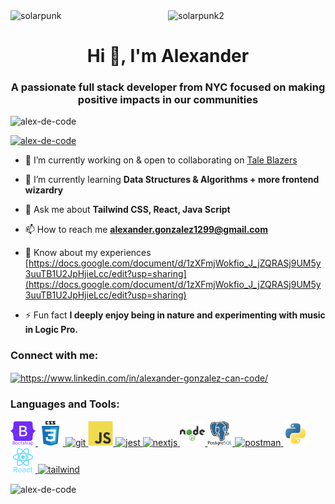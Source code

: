 <div style="display: flex; justify-content: space-around;">
    <img src="https://media3.giphy.com/media/hq7O4BvUNmjLicWaST/giphy.gif?cid=6104955eqhcbzuiaci3z4w7tdm1qwvjjtq06i41bqdr2hiwx&ep=v1_gifs_translate&rid=giphy.gif&ct=g" alt="solarpunk" width="400" />
    <img src="https://media1.giphy.com/media/hDotW2b4lllx8dOBTD/giphy.gif?cid=6104955emptt74y8ulvxteg71fngzi7umvbra217relo9eq7&ep=v1_gifs_translate&rid=giphy.gif&ct=g" alt="solarpunk2" width="400" />
</div>


<h1 align="center">Hi 👋, I'm Alexander</h1>
<h3 align="center">A passionate full stack developer from NYC focused on making positive impacts in our communities</h3>

<p align="left"> <img src="https://komarev.com/ghpvc/?username=alex-de-code&label=Profile%20views&color=0e75b6&style=flat" alt="alex-de-code" /> </p>

<p align="left"> <a href="https://github.com/ryo-ma/github-profile-trophy"><img src="https://github-profile-trophy.vercel.app/?username=alex-de-code" alt="alex-de-code" /></a> </p>

- 🔭 I’m currently working on & open to collaborating on [Tale Blazers](https://taleblazers.netlify.app/)

- 🌱 I’m currently learning **Data Structures & Algorithms + more frontend wizardry**

- 💬 Ask me about **Tailwind CSS, React, Java Script**

- 📫 How to reach me **alexander.gonzalez1299@gmail.com**

- 📄 Know about my experiences [https://docs.google.com/document/d/1zXFmjWokfio_J_jZQRASj9UM5y3uuTB1U2JpHjieLcc/edit?usp=sharing](https://docs.google.com/document/d/1zXFmjWokfio_J_jZQRASj9UM5y3uuTB1U2JpHjieLcc/edit?usp=sharing)

- ⚡ Fun fact **I deeply enjoy being in nature and experimenting with music in Logic Pro.**

<h3 align="left">Connect with me:</h3>
<p align="left">
<a href="https://linkedin.com/in/alexander-gonzalez-can-code/" target="blank"><img align="center" src="https://raw.githubusercontent.com/rahuldkjain/github-profile-readme-generator/master/src/images/icons/Social/linked-in-alt.svg" alt="https://www.linkedin.com/in/alexander-gonzalez-can-code/" height="30" width="40" /></a>
</p>

<h3 align="left">Languages and Tools:</h3>
<p align="left"> <a href="https://getbootstrap.com" target="_blank" rel="noreferrer"> <img src="https://raw.githubusercontent.com/devicons/devicon/master/icons/bootstrap/bootstrap-plain-wordmark.svg" alt="bootstrap" width="40" height="40"/> </a> <a href="https://www.w3schools.com/css/" target="_blank" rel="noreferrer"> <img src="https://raw.githubusercontent.com/devicons/devicon/master/icons/css3/css3-original-wordmark.svg" alt="css3" width="40" height="40"/> </a> <a href="https://git-scm.com/" target="_blank" rel="noreferrer"> <img src="https://www.vectorlogo.zone/logos/git-scm/git-scm-icon.svg" alt="git" width="40" height="40"/> </a> <a href="https://developer.mozilla.org/en-US/docs/Web/JavaScript" target="_blank" rel="noreferrer"> <img src="https://raw.githubusercontent.com/devicons/devicon/master/icons/javascript/javascript-original.svg" alt="javascript" width="40" height="40"/> </a> <a href="https://jestjs.io" target="_blank" rel="noreferrer"> <img src="https://www.vectorlogo.zone/logos/jestjsio/jestjsio-icon.svg" alt="jest" width="40" height="40"/> </a> <a href="https://nextjs.org/" target="_blank" rel="noreferrer"> <img src="https://cdn.worldvectorlogo.com/logos/nextjs-2.svg" alt="nextjs" width="40" height="40"/> </a> <a href="https://nodejs.org" target="_blank" rel="noreferrer"> <img src="https://raw.githubusercontent.com/devicons/devicon/master/icons/nodejs/nodejs-original-wordmark.svg" alt="nodejs" width="40" height="40"/> </a> <a href="https://www.postgresql.org" target="_blank" rel="noreferrer"> <img src="https://raw.githubusercontent.com/devicons/devicon/master/icons/postgresql/postgresql-original-wordmark.svg" alt="postgresql" width="40" height="40"/> </a> <a href="https://postman.com" target="_blank" rel="noreferrer"> <img src="https://www.vectorlogo.zone/logos/getpostman/getpostman-icon.svg" alt="postman" width="40" height="40"/> </a> <a href="https://www.python.org" target="_blank" rel="noreferrer"> <img src="https://raw.githubusercontent.com/devicons/devicon/master/icons/python/python-original.svg" alt="python" width="40" height="40"/> </a> <a href="https://reactjs.org/" target="_blank" rel="noreferrer"> <img src="https://raw.githubusercontent.com/devicons/devicon/master/icons/react/react-original-wordmark.svg" alt="react" width="40" height="40"/> </a> <a href="https://tailwindcss.com/" target="_blank" rel="noreferrer"> <img src="https://www.vectorlogo.zone/logos/tailwindcss/tailwindcss-icon.svg" alt="tailwind" width="40" height="40"/> </a> </p>

<p><img align="center" src="https://github-readme-stats.vercel.app/api/top-langs?username=alex-de-code&show_icons=true&locale=en&layout=compact" alt="alex-de-code" /></p>

